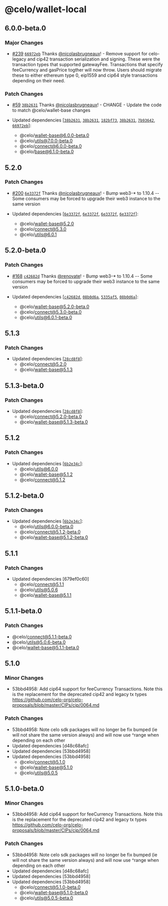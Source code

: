 # @celo/wallet-local

## 6.0.0-beta.0

### Major Changes

- [#239](https://github.com/celo-org/developer-tooling/pull/239) [`66972eb`](https://github.com/celo-org/developer-tooling/commit/66972ebf0dfabc845ae309c2f794fe015ac49a86) Thanks [@nicolasbrugneaux](https://github.com/nicolasbrugneaux)! - Remove support for celo-legacy and cip42 transaction serialization and signing. These were the transaction types that supported gatewayFee. Transactions that specify feeCurrency and gasPrice togther will now throw. Users should migrate these to either ethereum type 0, eip1559 and cip64 style transactions depending on their need.

### Patch Changes

- [#59](https://github.com/celo-org/developer-tooling/pull/59) [`38b2631`](https://github.com/celo-org/developer-tooling/commit/38b26316d615e836e21bbfe2f44853f7e8220e03) Thanks [@nicolasbrugneaux](https://github.com/nicolasbrugneaux)! - CHANGE - Update the code to match @celo/wallet-base changes

- Updated dependencies [[`38b2631`](https://github.com/celo-org/developer-tooling/commit/38b26316d615e836e21bbfe2f44853f7e8220e03), [`38b2631`](https://github.com/celo-org/developer-tooling/commit/38b26316d615e836e21bbfe2f44853f7e8220e03), [`182bf73`](https://github.com/celo-org/developer-tooling/commit/182bf73209e6b7de0d9ea1fedaf91c9ec80299f5), [`38b2631`](https://github.com/celo-org/developer-tooling/commit/38b26316d615e836e21bbfe2f44853f7e8220e03), [`7b93642`](https://github.com/celo-org/developer-tooling/commit/7b93642803261b37971dd3c07f8748b6bc8f3378), [`66972eb`](https://github.com/celo-org/developer-tooling/commit/66972ebf0dfabc845ae309c2f794fe015ac49a86)]:
  - @celo/wallet-base@6.0.0-beta.0
  - @celo/utils@7.0.0-beta.0
  - @celo/connect@6.0.0-beta.0
  - @celo/base@6.1.0-beta.0

## 5.2.0

### Patch Changes

- [#200](https://github.com/celo-org/developer-tooling/pull/200) [`6e3372f`](https://github.com/celo-org/developer-tooling/commit/6e3372f5ada20bb59d88e275170be4dae1e99f01) Thanks [@nicolasbrugneaux](https://github.com/nicolasbrugneaux)! - Bump web3-\* to 1.10.4 -- Some consumers may be forced to upgrade their web3 instance to the same version

- Updated dependencies [[`6e3372f`](https://github.com/celo-org/developer-tooling/commit/6e3372f5ada20bb59d88e275170be4dae1e99f01), [`6e3372f`](https://github.com/celo-org/developer-tooling/commit/6e3372f5ada20bb59d88e275170be4dae1e99f01), [`6e3372f`](https://github.com/celo-org/developer-tooling/commit/6e3372f5ada20bb59d88e275170be4dae1e99f01), [`6e3372f`](https://github.com/celo-org/developer-tooling/commit/6e3372f5ada20bb59d88e275170be4dae1e99f01)]:
  - @celo/wallet-base@5.2.0
  - @celo/connect@5.3.0
  - @celo/utils@6.0.1

## 5.2.0-beta.0

### Patch Changes

- [#168](https://github.com/celo-org/developer-tooling/pull/168) [`c42682d`](https://github.com/celo-org/developer-tooling/commit/c42682d8a7e582f0adaa63c833a4c83a0a649f20) Thanks [@renovate](https://github.com/apps/renovate)! - Bump web3-\* to 1.10.4 -- Some consumers may be forced to upgrade their web3 instance to the same version

- Updated dependencies [[`c42682d`](https://github.com/celo-org/developer-tooling/commit/c42682d8a7e582f0adaa63c833a4c83a0a649f20), [`08b0d6a`](https://github.com/celo-org/developer-tooling/commit/08b0d6a18b73b01c162f6ba4f97d73f3e3708160), [`5335af5`](https://github.com/celo-org/developer-tooling/commit/5335af5808a892c95245624e676cd1952a0cfb42), [`08b0d6a`](https://github.com/celo-org/developer-tooling/commit/08b0d6a18b73b01c162f6ba4f97d73f3e3708160)]:
  - @celo/wallet-base@5.2.0-beta.0
  - @celo/connect@5.3.0-beta.0
  - @celo/utils@6.0.1-beta.0

## 5.1.3

### Patch Changes

- Updated dependencies [[`28cd8f8`](https://github.com/celo-org/developer-tooling/commit/28cd8f8c8dd62ecafa01ef7a7fb89117e6db9b56)]:
  - @celo/connect@5.2.0
  - @celo/wallet-base@5.1.3

## 5.1.3-beta.0

### Patch Changes

- Updated dependencies [[`28cd8f8`](https://github.com/celo-org/developer-tooling/commit/28cd8f8c8dd62ecafa01ef7a7fb89117e6db9b56)]:
  - @celo/connect@5.2.0-beta.0
  - @celo/wallet-base@5.1.3-beta.0

## 5.1.2

### Patch Changes

- Updated dependencies [[`6b2e34c`](https://github.com/celo-org/developer-tooling/commit/6b2e34c973290da221aaabdc2bf4c6654ef9f99c)]:
  - @celo/utils@6.0.0
  - @celo/wallet-base@5.1.2
  - @celo/connect@5.1.2

## 5.1.2-beta.0

### Patch Changes

- Updated dependencies [[`6b2e34c`](https://github.com/celo-org/developer-tooling/commit/6b2e34c973290da221aaabdc2bf4c6654ef9f99c)]:
  - @celo/utils@6.0.0-beta.0
  - @celo/connect@5.1.2-beta.0
  - @celo/wallet-base@5.1.2-beta.0

## 5.1.1

### Patch Changes

- Updated dependencies [679ef0c60]
  - @celo/connect@5.1.1
  - @celo/utils@5.0.6
  - @celo/wallet-base@5.1.1

## 5.1.1-beta.0

### Patch Changes

- @celo/connect@5.1.1-beta.0
- @celo/utils@5.0.6-beta.0
- @celo/wallet-base@5.1.1-beta.0

## 5.1.0

### Minor Changes

- 53bbd4958: Add cip64 support for feeCurrency Transactions. Note this is the replacement for the deprecated cip42 and legacy tx types https://github.com/celo-org/celo-proposals/blob/master/CIPs/cip/0064.md

### Patch Changes

- 53bbd4958: Note celo sdk packages will no longer be fix bumped (ie will not share the same version always) and will now use ^range when depending on each other
- Updated dependencies [d48c68afc]
- Updated dependencies [53bbd4958]
- Updated dependencies [53bbd4958]
  - @celo/connect@5.1.0
  - @celo/wallet-base@5.1.0
  - @celo/utils@5.0.5

## 5.1.0-beta.0

### Minor Changes

- 53bbd4958: Add cip64 support for feeCurrency Transactions. Note this is the replacement for the deprecated cip42 and legacy tx types https://github.com/celo-org/celo-proposals/blob/master/CIPs/cip/0064.md

### Patch Changes

- 53bbd4958: Note celo sdk packages will no longer be fix bumped (ie will not share the same version always) and will now use ^range when depending on each other
- Updated dependencies [d48c68afc]
- Updated dependencies [53bbd4958]
- Updated dependencies [53bbd4958]
  - @celo/connect@5.1.0-beta.0
  - @celo/wallet-base@5.1.0-beta.0
  - @celo/utils@5.0.5-beta.0
